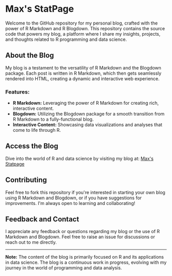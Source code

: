 # Max's StatPage

Welcome to the GitHub repository for my personal blog, crafted with the power of R Markdown and R Blogdown. This repository contains the source code that powers my blog, a platform where I share my insights, projects, and thoughts related to R programming and data science.

## About the Blog

My blog is a testament to the versatility of R Markdown and the Blogdown package. Each post is written in R Markdown, which then gets seamlessly rendered into HTML, creating a dynamic and interactive web experience. 

### Features:

- **R Markdown:** Leveraging the power of R Markdown for creating rich, interactive content.
- **Blogdown:** Utilizing the Blogdown package for a smooth transition from R Markdown to a fully-functional blog.
- **Interactive Content:** Showcasing data visualizations and analyses that come to life through R.

## Access the Blog

Dive into the world of R and data science by visiting my blog at: [Max's Statpage](https://maxstatdocumentation.netlify.app)

## Contributing

Feel free to fork this repository if you're interested in starting your own blog using R Markdown and Blogdown, or if you have suggestions for improvements. I'm always open to learning and collaborating!

## Feedback and Contact

I appreciate any feedback or questions regarding my blog or the use of R Markdown and Blogdown. Feel free to raise an issue for discussions or reach out to me directly.

---

**Note:** The content of the blog is primarily focused on R and its applications in data science. The blog is a continuous work in progress, evolving with my journey in the world of programming and data analysis.
